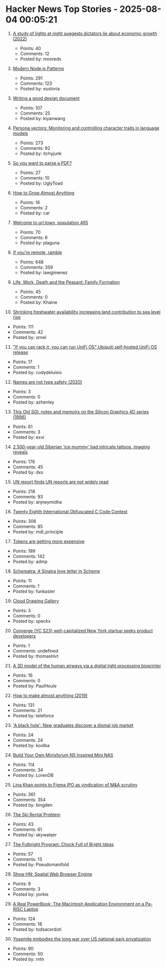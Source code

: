 # Hacker News Top Stories - 2025-08-04 00:05:21

1. [A study of lights at night suggests dictators lie about economic growth (2022)](https://www.economist.com/graphic-detail/2022/09/29/a-study-of-lights-at-night-suggests-dictators-lie-about-economic-growth)
   - Points: 40
   - Comments: 12
   - Posted by: mooreds

2. [Modern Node.js Patterns](https://kashw1n.com/blog/nodejs-2025/)
   - Points: 291
   - Comments: 123
   - Posted by: eustoria

3. [Writing a good design document](https://grantslatton.com/how-to-design-document)
   - Points: 107
   - Comments: 25
   - Posted by: kiyanwang

4. [Persona vectors: Monitoring and controlling character traits in language models](https://www.anthropic.com/research/persona-vectors)
   - Points: 273
   - Comments: 92
   - Posted by: itchyjunk

5. [So you want to parse a PDF?](https://eliot-jones.com/2025/8/pdf-parsing-xref)
   - Points: 27
   - Comments: 10
   - Posted by: UglyToad

6. [How to Grow Almost Anything](https://howtogrowalmostanything.notion.site/htgaa25)
   - Points: 16
   - Comments: 2
   - Posted by: car

7. [Welcome to url.town, population 465](https://url.town/)
   - Points: 70
   - Comments: 6
   - Posted by: plaguna

8. [If you're remote, ramble](https://stephango.com/ramblings)
   - Points: 648
   - Comments: 359
   - Posted by: lawgimenez

9. [Life, Work, Death and the Peasant: Family Formation](https://acoup.blog/2025/08/01/collections-life-work-death-and-the-peasant-part-iiia-family-formation/)
   - Points: 45
   - Comments: 0
   - Posted by: Khaine

10. [Shrinking freshwater availability increasing land contribution to sea level rise](https://news.asu.edu/20250725-environment-and-sustainability-new-global-study-shows-freshwater-disappearing-alarming)
   - Points: 111
   - Comments: 42
   - Posted by: ornel

11. ["If you can rack it, you can run UniFi OS" Ubiquiti self-hosted UniFi OS release](https://deluisio.com/networking/unifi/2025/08/03/everything-you-need-to-know-about-unifi-os-server-before-you-waste-time-testing-it/)
   - Points: 17
   - Comments: 1
   - Posted by: codydeluisio

12. [Names are not type safety (2020)](https://lexi-lambda.github.io/blog/2020/11/01/names-are-not-type-safety/)
   - Points: 3
   - Comments: 0
   - Posted by: azhenley

13. [This Old SGI: notes and memoirs on the Silicon Graphics 4D series (1996)](https://archive.irixnet.org/thisoldsgi/)
   - Points: 61
   - Comments: 3
   - Posted by: exvi

14. [2,500-year-old Siberian 'ice mummy' had intricate tattoos, imaging reveals](https://www.bbc.com/news/articles/c4gzx0zm68vo)
   - Points: 176
   - Comments: 45
   - Posted by: dxs

15. [UN report finds UN reports are not widely read](https://www.reuters.com/world/un-report-finds-united-nations-reports-are-not-widely-read-2025-08-01/)
   - Points: 218
   - Comments: 93
   - Posted by: anjneymidha

16. [Twenty Eighth International Obfuscated C Code Contest](https://www.ioccc.org/2024/index.html)
   - Points: 306
   - Comments: 85
   - Posted by: mdl_principle

17. [Tokens are getting more expensive](https://ethanding.substack.com/p/ai-subscriptions-get-short-squeezed)
   - Points: 199
   - Comments: 142
   - Posted by: admp

18. [Schematra: A Sinatra love letter in Scheme](https://github.com/rolandoam/schematra)
   - Points: 11
   - Comments: 1
   - Posted by: funkaster

19. [Cloud Drawing Gallery](https://cloudgazing.online/)
   - Points: 3
   - Comments: 0
   - Posted by: speckx

20. [Converge (YC S23) well-capitalized New York startup seeks product developers](https://www.runconverge.com/careers)
   - Points: 1
   - Comments: undefined
   - Posted by: thomashlvt

21. [A 3D model of the human airways via a digital light processing bioprinter](https://analyticalsciencejournals.onlinelibrary.wiley.com/doi/10.1002/bit.29013)
   - Points: 16
   - Comments: 0
   - Posted by: PaulHoule

22. [How to make almost anything (2019)](https://fab.cba.mit.edu/classes/863.19/CBA/people/dsculley/index.html)
   - Points: 131
   - Comments: 21
   - Posted by: teleforce

23. ['A black hole': New graduates discover a dismal job market](https://www.nbcnews.com/business/economy/job-market-report-college-student-graduates-ai-trump-tariffs-rcna221693)
   - Points: 24
   - Comments: 24
   - Posted by: koolba

24. [Build Your Own Minisforum N5 Inspired Mini NAS](https://jackharvest.com/index.php/2025/07/27/build-your-own-minisforum-n5-inspired-mini-nas-a-comprehensive-guide/)
   - Points: 114
   - Comments: 34
   - Posted by: LorenDB

25. [Lina Khan points to Figma IPO as vindication of M&A scrutiny](https://techcrunch.com/2025/08/02/lina-khan-points-to-figma-ipo-as-vindication-for-ma-scrutiny/)
   - Points: 361
   - Comments: 354
   - Posted by: bingden

26. [The Ski Rental Problem](https://lesves.github.io/articles/ski-rental/)
   - Points: 43
   - Comments: 61
   - Posted by: skywalqer

27. [The Fulbright Program: Chock Full of Bright Ideas](https://bastian.rieck.me/blog/2025/fulbright/)
   - Points: 57
   - Comments: 13
   - Posted by: Pseudomanifold

28. [Show HN: Spatial Web Browser Engine](https://m-creativelab.github.io/jsar-runtime/)
   - Points: 9
   - Comments: 3
   - Posted by: yorkie

29. [A Real PowerBook: The Macintosh Application Environment on a Pa-RISC Laptop](http://oldvcr.blogspot.com/2025/08/a-real-powerbook-macintosh-application.html)
   - Points: 124
   - Comments: 18
   - Posted by: todsacerdoti

30. [Yosemite embodies the long war over US national park privatization](https://theconversation.com/yosemite-embodies-the-long-war-over-us-national-park-privatization-261133)
   - Points: 90
   - Comments: 50
   - Posted by: rntn

